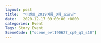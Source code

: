 ```yaml
---
layout: post
title:  "이벤트_2019여름_0화_오프닝"
date:   2020-12-17 09:00:00 +0000
categories: Event
Tags: Story Event
SceneCode: ["scene_evt190627_cp0_q1_s10"]
---
```

